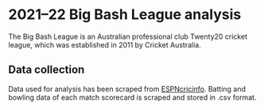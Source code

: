 # 2021–22 Big Bash League analysis

The Big Bash League is an Australian professional club Twenty20 cricket league, which was established in 2011 by Cricket Australia.

## Data collection

Data used for analysis has been scraped from <a href = "https://www.espncricinfo.com/">ESPNcricinfo</a>.
Batting and bowling data of each match scorecard is scraped and stored in .csv format.
